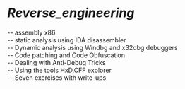 # ***Reverse_engineering*** <br>

-- assembly x86 <br>
-- static analysis using IDA disassembler <br>
-- Dynamic analysis using Windbg and x32dbg debuggers <br>
-- Code patching and Code Obfuscation <br>
-- Dealing with Anti-Debug Tricks <br>
-- Using the tools HxD,CFF explorer <br>
-- Seven exercises with write-ups <br>
